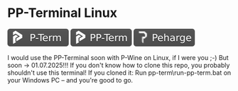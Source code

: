 # PP-Terminal Linux

<p align="left"> <img src="./icons/p-term-banner-3.svg" alt="peharge"/> <img src="./icons/pp-term-banner-3.svg" alt="peharge"/> <img src="./icons/peharge-banner-3.svg" alt="peharge"/> </p> 

I would use the PP-Terminal soon with P-Wine on Linux, if I were you ;-) But soon -> 01.07.2025!!! If you don't know how to clone this repo, you probably shouldn't use this terminal! If you cloned it: Run pp-term\run-pp-term.bat on your Windows PC – and you're good to go.
